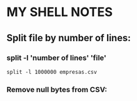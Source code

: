 # MY SHELL NOTES

## Split file by number of lines: 
### split -l 'number of lines' 'file'
```shell
split -l 1000000 empresas.csv 
```
### Remove null bytes from CSV:
